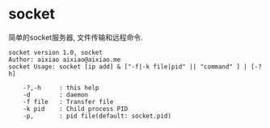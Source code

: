 # socket
简单的socket服务器, 文件传输和远程命令.

    socket version 1.0, socket
    Author: aixiao aixiao@aixiao.me
    socket Usage: socket [ip add] & ["-f|-k file|pid" || "command" ] | [-?h]

        -?,-h     : this help
        -d        : daemon
        -f file   : Transfer file
        -k pid    : Child process PID
        -p,       : pid file(default: socket.pid)
